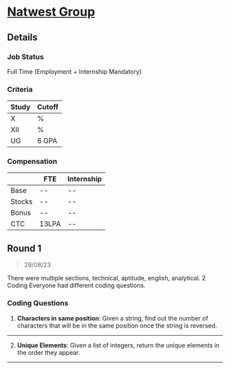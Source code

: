 # [Natwest Group](https://www.natwestgroup.com/)

## Details

### Job Status

Full Time (Employment + Internship Mandatory)

### Criteria

| Study | Cutoff |
|-------|--------|
| X     | %      |
| XII   | %      |
| UG    | 6 GPA  |

[comment]: # (Any other details go under this. This is a comment)

### Compensation

|        | FTE   | Internship |
|--------|-------|------------|
| Base   | --    | --         |
| Stocks | --    | --         |
| Bonus  | --    | --         |
| CTC    | 13LPA | --         |

[comment]: # (Details about the rounds go under this comment.)

## Round 1

> 29/08/23

[comment]: # (Summary of the sections and experience below this comment.)

There were multiple sections, technical, aptitude, english, analytical.
2 Coding
Everyone had different coding questions.

### Coding Questions

1. **Characters in same position**: Given a string, find out the number of characters that will be in the same position once the string is reversed.

[comment]: # (Add any resources or links or code to this question under this comment.)

---

2. **Unique Elements**: Given a list of integers, return the unique elements in the order they appear.

[comment]: # (Add any resources or links or code to this question under this comment.)

---

